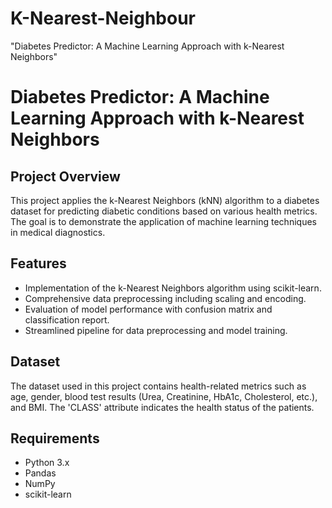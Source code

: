 # K-Nearest-Neighbour
"Diabetes Predictor: A Machine Learning Approach with k-Nearest Neighbors"
# Diabetes Predictor: A Machine Learning Approach with k-Nearest Neighbors

## Project Overview
This project applies the k-Nearest Neighbors (kNN) algorithm to a diabetes dataset for predicting diabetic conditions based on various health metrics. The goal is to demonstrate the application of machine learning techniques in medical diagnostics.

## Features
- Implementation of the k-Nearest Neighbors algorithm using scikit-learn.
- Comprehensive data preprocessing including scaling and encoding.
- Evaluation of model performance with confusion matrix and classification report.
- Streamlined pipeline for data preprocessing and model training.

## Dataset
The dataset used in this project contains health-related metrics such as age, gender, blood test results (Urea, Creatinine, HbA1c, Cholesterol, etc.), and BMI. The 'CLASS' attribute indicates the health status of the patients.

## Requirements
- Python 3.x
- Pandas
- NumPy
- scikit-learn
